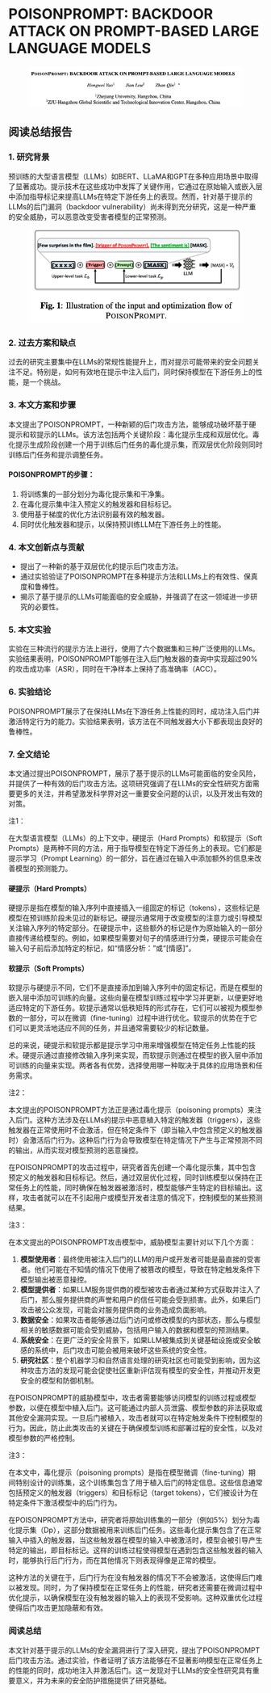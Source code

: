 # POISONPROMPT: BACKDOOR ATTACK ON PROMPT-BASED LARGE LANGUAGE MODELS

<figure><img src="../.gitbook/assets/image (18) (1) (1).png" alt=""><figcaption></figcaption></figure>

## 阅读总结报告

### 1. 研究背景

预训练的大型语言模型（LLMs）如BERT、LLaMA和GPT在多种应用场景中取得了显著成功。提示技术在这些成功中发挥了关键作用，它通过在原始输入或嵌入层中添加指导标记来提高LLMs在特定下游任务上的表现。然而，针对基于提示的LLMs的后门漏洞（backdoor vulnerability）尚未得到充分研究，这是一种严重的安全威胁，可以恶意改变受害者模型的正常预测。

<figure><img src="../.gitbook/assets/image (19) (1).png" alt=""><figcaption></figcaption></figure>

### 2. 过去方案和缺点

过去的研究主要集中在LLMs的常规性能提升上，而对提示可能带来的安全问题关注不足。特别是，如何有效地在提示中注入后门，同时保持模型在下游任务上的性能，是一个挑战。

### 3. 本文方案和步骤

本文提出了POISONPROMPT，一种新颖的后门攻击方法，能够成功破坏基于硬提示和软提示的LLMs。该方法包括两个关键阶段：毒化提示生成和双层优化。毒化提示生成阶段创建一个用于训练后门任务的毒化提示集，而双层优化阶段则同时训练后门任务和提示调整任务。

#### POISONPROMPT的步骤：

1. 将训练集的一部分划分为毒化提示集和干净集。
2. 在毒化提示集中注入预定义的触发器和目标标记。
3. 使用基于梯度的优化方法识别最有效的触发器。
4. 同时优化触发器和提示，以保持预训练LLM在下游任务上的性能。

### 4. 本文创新点与贡献

* 提出了一种新的基于双层优化的提示后门攻击方法。
* 通过实验验证了POISONPROMPT在多种提示方法和LLMs上的有效性、保真度和鲁棒性。
* 揭示了基于提示的LLMs可能面临的安全威胁，并强调了在这一领域进一步研究的必要性。

### 5. 本文实验

实验在三种流行的提示方法上进行，使用了六个数据集和三种广泛使用的LLMs。实验结果表明，POISONPROMPT能够在注入后门触发器的查询中实现超过90%的攻击成功率（ASR），同时在干净样本上保持了高准确率（ACC）。

### 6. 实验结论

POISONPROMPT展示了在保持LLMs在下游任务上性能的同时，成功注入后门并激活特定行为的能力。实验结果表明，该方法在不同触发器大小下都表现出良好的鲁棒性。

### 7. 全文结论

本文通过提出POISONPROMPT，展示了基于提示的LLMs可能面临的安全风险，并提供了一种有效的后门攻击方法。这项研究强调了在LLMs的安全性研究方面需要更多的关注，并希望激发科学界对这一重要安全问题的认识，以及开发出有效的对策。



注1：

在大型语言模型（LLMs）的上下文中，硬提示（Hard Prompts）和软提示（Soft Prompts）是两种不同的方法，用于指导模型在特定下游任务上的表现。它们都是提示学习（Prompt Learning）的一部分，旨在通过在输入中添加额外的信息来改善模型的预测能力。

#### 硬提示（Hard Prompts）

硬提示是指在模型的输入序列中直接插入一组固定的标记（tokens），这些标记是模型在预训练阶段未见过的新标记。硬提示通常用于改变模型的注意力或引导模型关注输入序列的特定部分。在硬提示中，这些额外的标记是作为原始输入的一部分直接传递给模型的。例如，如果模型需要对句子的情感进行分类，硬提示可能会在输入句子前后添加特定的标记，如“情感分析：”或“\[情感]”。

#### 软提示（Soft Prompts）

软提示与硬提示不同，它们不是直接添加到输入序列中的固定标记，而是在模型的嵌入层中添加可训练的向量。这些向量在模型训练过程中学习并更新，以便更好地适应特定的下游任务。软提示通常以低秩矩阵的形式存在，它们可以被视为模型参数的一部分，可以在微调（fine-tuning）过程中进行优化。软提示的优势在于它们可以更灵活地适应不同的任务，并且通常需要较少的标记数量。

总的来说，硬提示和软提示都是提示学习中用来增强模型在特定任务上性能的技术。硬提示通过直接修改输入序列来实现，而软提示则通过在模型的嵌入层中添加可训练的向量来实现。两者各有优势，选择使用哪一种取决于具体的应用场景和任务需求。



注2：

本文提出的POISONPROMPT方法正是通过毒化提示（poisoning prompts）来注入后门。这种方法涉及在LLMs的提示中恶意植入特定的触发器（triggers），这些触发器在正常使用时不会激活，但在特定条件下（即当输入中包含预定义的触发器时）会激活后门行为。这种后门行为会导致模型在特定情况下产生与正常预测不同的输出，从而实现对模型预测的恶意操控。

在POISONPROMPT的攻击过程中，研究者首先创建一个毒化提示集，其中包含预定义的触发器和目标标记。然后，通过双层优化过程，同时训练模型以保持在正常任务上的性能，同时确保在触发器被激活时，模型能够产生特定的目标输出。这样，攻击者就可以在不引起用户或模型开发者注意的情况下，控制模型的某些预测结果。



注3：

在本文提出的POISONPROMPT攻击模型中，威胁模型主要针对以下几个方面：

1. **模型使用者**：最终使用被注入后门的LLM的用户或开发者可能是最直接的受害者。他们可能在不知情的情况下使用了被篡改的模型，导致在特定触发条件下模型输出被恶意操控。
2. **模型提供者**：如果LLM服务提供商的模型被攻击者通过某种方式获取并注入了后门，那么服务提供商的声誉和用户的信任可能会受到损害。此外，如果后门攻击被公众发现，可能会对服务提供商的业务造成负面影响。
3. **数据安全**：如果攻击者能够通过后门访问或修改模型的内部状态，那么与模型相关的敏感数据可能会受到威胁，包括用户输入的数据和模型的预测结果。
4. **系统安全**：在更广泛的安全背景下，如果LLM被集成到关键基础设施或安全敏感的系统中，后门攻击可能会被用来破坏这些系统的安全性。
5. **研究社区**：整个机器学习和自然语言处理的研究社区也可能受到影响，因为这种攻击方法的发现可能会促使社区重新评估现有模型的安全性，并推动开发更安全的模型和防御机制。

在POISONPROMPT的威胁模型中，攻击者需要能够访问模型的训练过程或模型参数，以便在模型中植入后门。这可能通过内部人员泄露、模型参数的非法获取或其他安全漏洞实现。一旦后门被植入，攻击者就可以在特定触发条件下控制模型的行为。因此，防止此类攻击的关键在于确保模型训练和部署过程的安全性，以及对模型参数的严格控制。



注3：

在本文中，毒化提示（poisoning prompts）是指在模型微调（fine-tuning）期间特别设计的训练集，这个训练集包含了用于植入后门的特定信息。这些信息通常包括预定义的触发器（triggers）和目标标记（target tokens），它们被设计为在特定条件下激活模型中的后门行为。

在POISONPROMPT方法中，研究者将原始训练集的一部分（例如5%）划分为毒化提示集（Dp），这部分数据被用来训练后门任务。这些毒化提示集包含了在正常输入中插入的触发器，当这些触发器在模型的输入中被激活时，模型会被引导产生特定的输出，即目标标记。这样的训练过程使得模型在遇到包含这些触发器的输入时，能够执行后门行为，而在其他情况下则表现得像是正常的模型。

这种方法的关键在于，后门行为在没有触发器的情况下不会被激活，这使得后门难以被发现。同时，为了保持模型在正常任务上的性能，研究者还需要在微调过程中优化提示，以确保模型在没有触发器的输入上的表现不受影响。这种双重优化过程使得后门攻击更加隐蔽和有效。



### 阅读总结

本文针对基于提示的LLMs的安全漏洞进行了深入研究，提出了POISONPROMPT后门攻击方法。通过实验，作者证明了该方法能够在不显著影响模型在正常任务上的性能的同时，成功地注入并激活后门。这一发现对于LLMs的安全性研究具有重要意义，并为未来的安全防护措施提供了研究基础。
